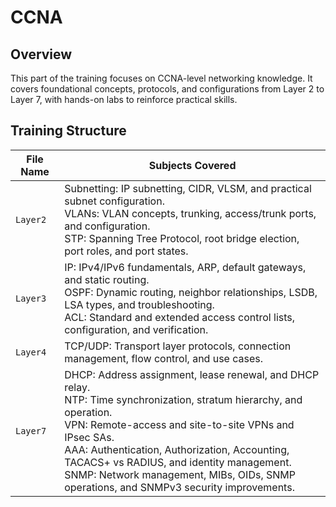 # CCNA

## Overview

This part of the training focuses on CCNA-level networking knowledge. It covers foundational concepts, protocols, and configurations from Layer 2 to Layer 7, with hands-on labs to reinforce practical skills.

## Training Structure

| File Name   | Subjects Covered |
| ----------- | ---------------- |
| `Layer2` | Subnetting: IP subnetting, CIDR, VLSM, and practical subnet configuration. <br> VLANs: VLAN concepts, trunking, access/trunk ports, and configuration. <br> STP: Spanning Tree Protocol, root bridge election, port roles, and port states. |
| `Layer3` | IP: IPv4/IPv6 fundamentals, ARP, default gateways, and static routing. <br> OSPF: Dynamic routing, neighbor relationships, LSDB, LSA types, and troubleshooting. <br> ACL: Standard and extended access control lists, configuration, and verification. |
| `Layer4` | TCP/UDP: Transport layer protocols, connection management, flow control, and use cases. |
| `Layer7` | DHCP: Address assignment, lease renewal, and DHCP relay. <br> NTP: Time synchronization, stratum hierarchy, and operation. <br> VPN: Remote-access and site-to-site VPNs and IPsec SAs. <br> AAA: Authentication, Authorization, Accounting, TACACS+ vs RADIUS, and identity management. <br> SNMP: Network management, MIBs, OIDs, SNMP operations, and SNMPv3 security improvements. |

